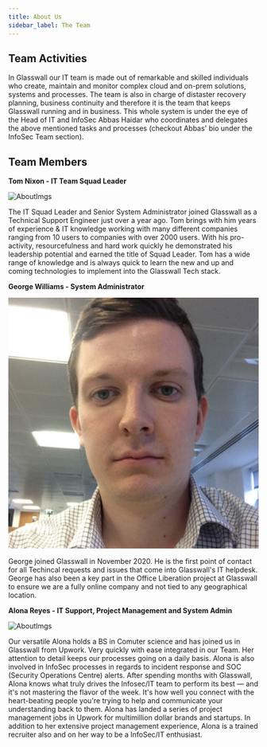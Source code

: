 ```yaml
---
title: About Us
sidebar_label: The Team
---
```


## Team Activities

In Glasswall our IT team is made out of remarkable and skilled individuals who create, maintain and monitor complex cloud and on-prem solutions, systems and processes. The team is also in charge of distaster recovery planning, business continuity and therefore it is the team that keeps Glasswall running and in business. This whole system is under the eye of the Head of IT and InfoSec Abbas Haidar who coordinates and delegates the above mentioned tasks and processes (checkout Abbas' bio under the InfoSec Team section). 

## Team Members

**Tom Nixon - IT Team Squad Leader**

![AboutImgs](Tom.png "IT Squad Leader")

The IT Squad Leader and Senior System Administrator joined Glasswall as a Technical Support Engineer just over a year ago. Tom brings with him years of experience & IT knowledge working with many different companies ranging from 10 users to companies with over 2000 users. With his pro-activity, resourcefulness and hard work quickly he demonstrated his leadership potential and earned the title of Squad Leader. Tom has a wide range of knowledge and is always quick to learn the new and up and coming technologies to implement into the Glasswall Tech stack.

**George Williams - System Administrator**

![AboutImgs](George.png "George")

George joined Glasswall in November 2020. He is the first point of contact for all Techincal requests and issues that come into Glasswall's IT helpdesk. George has also been a key part in the Office Liberation project at Glasswall to ensure we are a fully online company and not tied to any geographical location.

**Alona Reyes - IT Support, Project Management and System Admin**

![AboutImgs](Alona.png "Versatile Alona")

Our versatile Alona holds a BS in Comuter science and has joined us in Glasswall from Upwork. Very quickly with ease integrated in our Team. Her attention to detail keeps our processes going on a daily basis. Alona is also involved in InfoSec processes in regards to incident response and SOC (Security Operations Centre) alerts. After spending months with Glasswall, Alona knows what truly drives the Infosec/IT team to perform its best — and it's not mastering the flavor of  the week. It's how well you connect with the heart-beating people you're trying to help and communicate your understanding back to them. Alona has landed a series of project management jobs in Upwork for multimillion dollar brands and startups. In addition to her extensive project management experience, Alona is a trained recruiter also and on her way to be a InfoSec/IT enthusiast. 